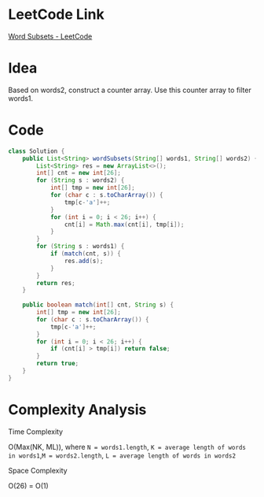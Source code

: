 # LeetCode Link

[Word Subsets - LeetCode](https://leetcode.com/problems/word-subsets/)

# Idea

Based on words2, construct a counter array. Use this counter array to filter words1.

# Code

```java
class Solution {
    public List<String> wordSubsets(String[] words1, String[] words2) {
        List<String> res = new ArrayList<>();
        int[] cnt = new int[26];
        for (String s : words2) {
            int[] tmp = new int[26];
            for (char c : s.toCharArray()) {
                tmp[c-'a']++;
            }
            for (int i = 0; i < 26; i++) {
                cnt[i] = Math.max(cnt[i], tmp[i]);
            }
        }
        for (String s : words1) {
            if (match(cnt, s)) {
                res.add(s);
            }
        }
        return res;
    }
    
    public boolean match(int[] cnt, String s) {
        int[] tmp = new int[26];
        for (char c : s.toCharArray()) {
            tmp[c-'a']++;
        }
        for (int i = 0; i < 26; i++) {
            if (cnt[i] > tmp[i]) return false;
        }
        return true;
    }
}
```

# Complexity Analysis

Time Complexity

O(Max(NK, ML)), where `N = words1.length`, `K = average length of words in words1`,`M = words2.length`, `L = average length of words in words2`

Space Complexity

O(26) = O(1)
